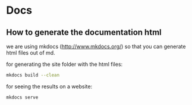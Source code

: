 # Docs

## How to generate the documentation html

we are using mkdocs (http://www.mkdocs.org/) so that you can generate html files out of md. 

for generating the site folder with the html files: 
```bash
mkdocs build --clean
```

for seeing the results on a website:

```bash
mkdocs serve
```
